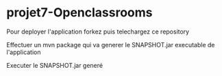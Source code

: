 # projet7-Openclassrooms

Pour deployer l'application forkez puis telechargez ce repository

Effectuer un mvn package qui va generer le SNAPSHOT.jar executable de l'application 

Executer le SNAPSHOT.jar generé
